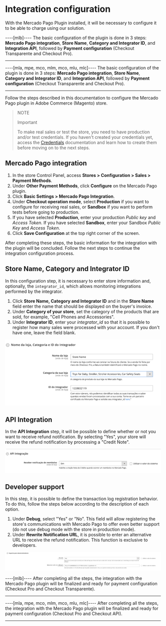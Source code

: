 # Integration configuration

With the Mercado Pago Plugin installed, it will be necessary to configure it to be able to charge using our solution.

----[mlb]----
The basic configuration of the plugin is done in 3 steps: **Mercado Pago integration**, **Store Name**, **Category and Integrator ID**, and **Integration API**, followed by **Payment configuration** (Checkout Transparente and Checkout Pro).

------------
----[mla, mpe, mco, mlm, mco, mlu, mlc]----
The basic configuration of the plugin is done in 3 steps: **Mercado Pago integration**, **Store Name**, **Category and Integrator ID**, and **Integration API**, followed by **Payment configuration** (Checkout Transparente and Checkout Pro).

------------
Follow the steps described in this documentation to configure the Mercado Pago plugin in Adobe Commerce (Magento) store.

> NOTE
>
> Important
>
> To make real sales or test the store, you need to have production and/or test credentials. If you haven't created your credentials yet, access the [Credentials](/developers/en/guides/additional-content/credentials/credentials) documentation and learn how to create them before moving on to the next steps.


## Mercado Pago integration

1. In the store Control Panel, access **Stores > Configuration > Sales > Payment Methods**.
2. Under **Other Payment Methods**, click **Configure** on the Mercado Pago plugin.
3. Click **Basic Settings > Mercado Pago Integration**.
4. Under **Checkout operation mode**, select **Production** if you want to configure for receiving real sales, or **Sandbox** if you want to perform tests before going to production.
5. If you have selected **Production**, enter your production _Public key_ and _Access Token_. If you have selected **Sandbox**, enter your Sandbox _Public Key_ and _Access Token_.
6. Click **Save Configuration** at the top right corner of the screen.

After completing these steps, the basic information for the integration with the plugin will be concluded. Follow the next steps to continue the integration configuration process.


## Store Name, Category and Integrator ID

In this configuration step, it is necessary to enter store information and, optionally, the `integrator_id`, which allows monitoring integrations performed by the integrator.

1. Click **Store Name, Category and Integrator ID** and in the **Store Name** field enter the name that should be displayed on the buyer's invoice.
2. Under **Category of your store**, set the category of the products that are sold, for example, "Cell Phones and Accessories".
3. Under **Integrator ID**, enter your _integrator_id_ so that it is possible to register how many sales were processed with your account. If you don't have one, leave the field blank.

![Store Name, Category and Integrator ID](/images/adobe-commerce/nome_cat_id.png)


## API Integration

In the **API Integration** step, it will be possible to define whether or not you want to receive refund notification. By selecting "Yes", your store will receive the refund notification by processing a "Credit Note".

![API Integration](/images/adobe-commerce/api_integracao.png)


## Developer support

In this step, it is possible to define the transaction log registration behavior. To do this, follow the steps below according to the description of each option.

1. Under **Debug**, select "Yes" or "No". This field will allow registering the store's communications with Mercado Pago to offer even better support (do not use debug mode with the store in production mode).
2. Under **Rewrite Notification URL**, it is possible to enter an alternative URL to receive the refund notification. This function is exclusive to developers.

![Support](/images/adobe-commerce/suporte_para_devs.png)

----[mlb]----
After completing all the steps, the integration with the Mercado Pago plugin will be finalized and ready for payment configuration (Checkout Pro and Checkout Transparente).

------------
----[mla, mpe, mco, mlm, mco, mlu, mlc]----
After completing all the steps, the integration with the Mercado Pago plugin will be finalized and ready for payment configuration (Checkout Pro and Checkout API).

------------